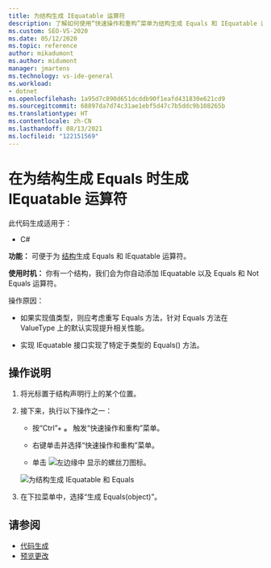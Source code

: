 ```yaml
---
title: 为结构生成 IEquatable 运算符
description: 了解如何使用“快速操作和重构”菜单为结构生成 Equals 和 IEquatable 运算符。
ms.custom: SEO-VS-2020
ms.date: 05/12/2020
ms.topic: reference
author: mikadumont
ms.author: midumont
manager: jmartens
ms.technology: vs-ide-general
ms.workload:
- dotnet
ms.openlocfilehash: 1a95d7c890d651dcddb90f1eafd431830e621cd9
ms.sourcegitcommit: 68897da7d74c31ae1ebf5d47c7b5ddc9b108265b
ms.translationtype: HT
ms.contentlocale: zh-CN
ms.lasthandoff: 08/13/2021
ms.locfileid: "122151569"
---
```

# <a name="generate-iequatable-operators-when-generating-equals-for-structs"></a>在为结构生成 Equals 时生成 IEquatable 运算符

此代码生成适用于：

- C#

**功能：** 可便于为 [结构](/dotnet/csharp/language-reference/builtin-types/struct)生成 Equals 和 IEquatable 运算符。

**使用时机：** 你有一个结构，我们会为你自动添加 IEquatable 以及 Equals 和 Not Equals 运算符。

操作原因：

- 如果实现值类型，则应考虑重写 Equals 方法，针对 Equals 方法在 ValueType 上的默认实现提升相关性能。

- 实现 IEquatable 接口实现了特定于类型的 Equals() 方法。

## <a name="how-to"></a>操作说明

1. 将光标置于结构声明行上的某个位置。

2. 接下来，执行以下操作之一：

   - 按“Ctrl”+ **。** 触发“快速操作和重构”菜单。

   - 右键单击并选择“快速操作和重构”菜单。

   - 单击 ![左边缘中](../media/screwdriver-icon.png) 显示的螺丝刀图标。

   ![为结构生成 IEquatable 和 Equals](media/generate-equals-structs.png)

3. 在下拉菜单中，选择“生成 Equals(object)”。

## <a name="see-also"></a>请参阅

- [代码生成](../code-generation-in-visual-studio.md)
- [预览更改](../../ide/preview-changes.md)